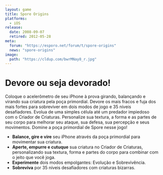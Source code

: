 ```yaml
---
layout: game
title: Spore Origins
platforms:
  - iOS
release:
  date: 2008-09-07
  retired: 2012-05-28
meta:
  forum: "https://esporo.net/forum/t/spore-origins"
  news: "spore-origins"
image:
  path: "https://cldup.com/bwrMNay8_r.jpg"
---
```


# Devore ou seja devorado!
Coloque o acelerômetro de seu iPhone à prova girando, balançando e virando sua criatura pela poça primordial. Devore os mais fracos e fuja dos mais fortes para sobreviver em dois modos de jogo e 35 níveis desafiadores. Evolua de uma simples célula até um predador impiedoso com o Criador de Criaturas. Personalize sua textura, a forma e as partes de seu corpo para melhorar seu ataque, sua defesa, sua percepção e seus movimentos. Domine a poça primordial de Spore nesse jogo!

- **Balance, gire e vire** seu iPhone através da poça primordial para movimentar sua criatura.
- **Aperte, empurre e cutuque** sua criatura no Criador de Criaturas, personalizando sua textura, forma e partes do corpo para combinar com o jeito que você joga.
- **Experimente** dois modos empolgantes: Evolução e Sobrevivência.
- **Sobreviva** por 35 níveis desafiadores com criaturas bizarras.

